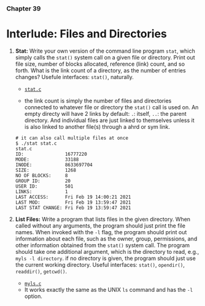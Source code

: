 ### Chapter 39
# Interlude: Files and Directories

1. **Stat:** Write your own version of the command line program `stat`, which simply calls the `stat()` system call on a given file or directory. Print out file size, number of blocks allocated, reference (link) count, and so forth. What is the link count of a directory, as the number of entries changes? Usefule interfaces: `stat()`, naturally.  

    - [`stat.c`](https://github.com/breakthatbass/OStep/blob/main/chap39/stat.c)

    - the link count is simply the number of files and directories connected to whatever file or directory the `stat()` call is used on. An empty directy will have 2 links by default: `.`: itself, `..`: the parent directory. And individual files are just linked to themselves unless it is also linked to another file(s) through a ahrd or sym link.


    ```
    # it can also call multiple files at once
    $ ./stat stat.c
    stat.c
	ID:               16777220
	MODE:             33188
	INODE:            8633697704
	SIZE:             1268
	NO OF BLOCKS:     8
	GROUP ID:         20
	USER ID:          501
	LINKS:            1
	LAST ACCESS:      Fri Feb 19 14:00:21 2021
	LAST MOD:         Fri Feb 19 13:59:47 2021
	LAST STAT CHANGE: Fri Feb 19 13:59:47 2021
    ```
2. **List Files:** Write a program that lists files in the given directory. When called without any arguments, the program should just print the file names. When invoked with the `-l` flag, the program should print out information about each file, such as the owner, group, permissions, and other information obtained from the `stat()` system call. The program should take one additional argument, which is the directory to read, e.g., `myls -l directory`. if no directory is given, the program should just use the current working directory. Useful interfaces: `stat()`, `opendir()`, `readdir()`, `getcwd()`.

    - [`myls.c`](https://github.com/breakthatbass/OStep/blob/main/chap39/myls.c)
    - It works exactly the same as the UNIX `ls` command and has the `-l` option.